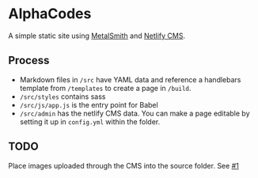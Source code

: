 # AlphaCodes
A simple static site using [MetalSmith](http://www.metalsmith.io/) and [Netlify CMS](https://github.com/netlify/netlify-cms).

## Process
* Markdown files in `/src` have YAML data and reference a handlebars template from `/templates` to create a page in `/build`. 
* `/src/styles` contains sass
* `/src/js/app.js` is the entry point for Babel
* `/src/admin` has the netlify CMS data. You can make a page editable by setting it up in `config.yml` within the folder.

## TODO
Place images uploaded through the CMS into the source folder. See [#1](https://github.com/Poeticode/AlphaCodes/issues/1)